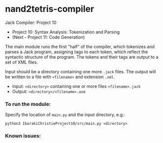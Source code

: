 # nand2tetris-compiler
Jack Compiler: Project 10

- Project 10: Syntax Analysis: Tokenization and Parsing
- (Next - Project 11: Code Generation)

The main module runs the first "half" of the compiler, which tokenizes and parses a Jack program, 
assigning tags to each token, which reflect the syntactic structure of the program. 
The tokens and their tags are output to a set of XML files.

Input should be a directory containing one more `.jack` files.
The output will be written to a file with `<filename>` and extension `.xml`.

- Input: `<directory>` containing one or more files `<filename>.jack`
- Output: `<directory>/<filename>.asm`

### To run the module:
Specify the location of `main.py` and the input directory, e.g.:

`python3 IbarakiChristieProject10/src/main.py <directory>`

### Known issues:
